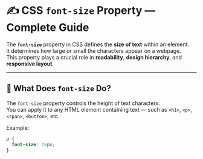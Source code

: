 # ✍️ CSS `font-size` Property — Complete Guide

The **`font-size`** property in CSS defines the **size of text** within an element.  
It determines how large or small the characters appear on a webpage.  
This property plays a crucial role in **readability**, **design hierarchy**, and **responsive layout**.

---

## 🧠 What Does `font-size` Do?

The `font-size` property controls the height of text characters.  
You can apply it to any HTML element containing text — such as `<h1>`, `<p>`, `<span>`, `<button>`, etc.

Example:
```css
p {
  font-size: 18px;
}
